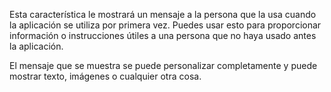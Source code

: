 ﻿Esta característica le mostrará un mensaje a la persona que la usa cuando la aplicación se utiliza por primera vez. Puedes usar esto para proporcionar información o instrucciones útiles a una persona que no haya usado antes la aplicación.

El mensaje que se muestra se puede personalizar completamente y puede mostrar texto, imágenes o cualquier otra cosa.
